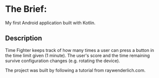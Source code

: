 # The Brief:

My first Android application built with Kotlin. 

## Description

Time Fighter keeps track of how many times a user can press a button in the time limit given (1 minute). The user's score and the time remaining survive configuration changes (e.g. rotating the device).

The project was built by following a tutorial from raywenderlich.com.